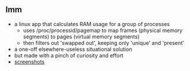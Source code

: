 ## lmm

- a linux app that calculates RAM usage for a group of processes
  - uses /proc/processid/pagemap to map frames (physical memory segments) to pages (virtual memory segments)
  - then filters out 'swapped out', keeping only 'unique' and 'present'
- a one-off elsewhere-useless situational solution
- but made with a pinch of curiosity and effort
- [screenshots](./docs/preview.md)
